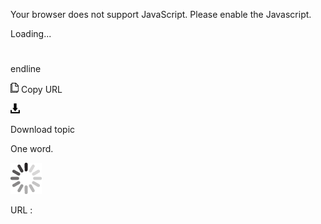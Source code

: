 Your browser does not support JavaScript. Please enable the Javascript.

Loading...

# 

endline

![Copy URL](endline_files/Copy.png)
Copy URL

![Download](endline_files/Download.png)

Download topic

One word.

![In progress](endline_files/activity-large.gif)

URL :
